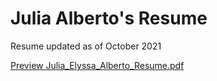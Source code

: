 # Julia Alberto's Resume

Resume updated as of October 2021

<a target="_blank" href="Julia_Elyssa_Alberto_Resume.pdf" title=""> Preview Julia_Elyssa_Alberto_Resume.pdf </a>

